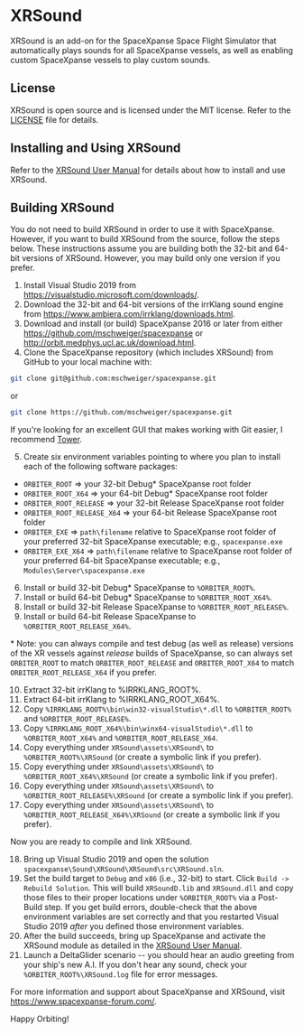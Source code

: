 # XRSound
XRSound is an add-on for the SpaceXpanse Space Flight Simulator that automatically plays sounds for all SpaceXpanse vessels, as well as enabling custom SpaceXpanse vessels to play custom sounds.


## License

XRSound is open source and is licensed under the MIT license. Refer to the [LICENSE](./LICENSE) file for details.

## Installing and Using XRSound

Refer to the [XRSound User Manual](./XRSound/assets/Doc/XRSound%20User%20Manual.pdf) for details about how to install and use XRSound.

## Building XRSound 

You do not need to build XRSound in order to use it with SpaceXpanse. However, if you want to build XRSound from the source, follow the steps below. These instructions assume you are building both the 32-bit and 64-bit versions of XRSound. However, you may build only one version if you prefer.

1. Install Visual Studio 2019 from https://visualstudio.microsoft.com/downloads/.
2. Download the 32-bit and 64-bit versions of the irrKlang sound engine from https://www.ambiera.com/irrklang/downloads.html.
3. Download and install (or build) SpaceXpanse 2016 or later from either https://github.com/mschweiger/spacexpanse or http://orbit.medphys.ucl.ac.uk/download.html.
4. Clone the SpaceXpanse repository (which includes XRSound) from GitHub to your local machine with:
```bash
git clone git@github.com:mschweiger/spacexpanse.git
```
or
```bash
git clone https://github.com/mschweiger/spacexpanse.git
```

If you're looking for an excellent GUI that makes working with Git easier, I recommend [Tower](https://www.git-tower.com/).

5. Create six environment variables pointing to where you plan to install each of the following software packages:

* `ORBITER_ROOT` => your 32-bit Debug* SpaceXpanse root folder
* `ORBITER_ROOT_X64` => your 64-bit Debug* SpaceXpanse root folder
* `ORBITER_ROOT_RELEASE` => your 32-bit Release SpaceXpanse root folder
* `ORBITER_ROOT_RELEASE_X64` => your 64-bit Release SpaceXpanse root folder
* `ORBITER_EXE` => `path\filename` relative to SpaceXpanse root folder of your preferred 32-bit SpaceXpanse executable; e.g., `spacexpanse.exe`
* `ORBITER_EXE_X64` => `path\filename` relative to SpaceXpanse root folder of your preferred 64-bit SpaceXpanse executable; e.g., `Modules\Server\spacexpanse.exe`

6. Install or build 32-bit Debug* SpaceXpanse to `%ORBITER_ROOT%`.
7. Install or build 64-bit Debug* SpaceXpanse to `%ORBITER_ROOT_X64%`.
8. Install or build 32-bit Release SpaceXpanse to `%ORBITER_ROOT_RELEASE%`.
9. Install or build 64-bit Release SpaceXpanse to `%ORBITER_ROOT_RELEASE_X64%`.

\* Note: you can always compile and test debug (as well as release) versions of the XR vessels against _release_ builds of SpaceXpanse, so can always set `ORBITER_ROOT` to match `ORBITER_ROOT_RELEASE` and `ORBITER_ROOT_X64` to match `ORBITER_ROOT_RELEASE_X64` if you prefer.

10. Extract 32-bit irrKlang to %IRRKLANG_ROOT%.
11. Extract 64-bit irrKlang to %IRRKLANG_ROOT_X64%.
12. Copy `%IRRKLANG_ROOT%\bin\win32-visualStudio\*.dll` to `%ORBITER_ROOT%` and `%ORBITER_ROOT_RELEASE%`.
13. Copy `%IRRKLANG_ROOT_X64%\bin\winx64-visualStudio\*.dll` to `%ORBITER_ROOT_X64%` and `%ORBITER_ROOT_RELEASE_X64`.
14. Copy everything under `XRSound\assets\XRSound\` to `%ORBITER_ROOT%\XRSound` (or create a symbolic link if you prefer).
15. Copy everything under `XRSound\assets\XRSound\` to `%ORBITER_ROOT_X64%\XRSound` (or create a symbolic link if you prefer).
16. Copy everything under `XRSound\assets\XRSound\` to `%ORBITER_ROOT_RELEASE%\XRSound` (or create a symbolic link if you prefer).
17. Copy everything under `XRSound\assets\XRSound\` to `%ORBITER_ROOT_RELEASE_X64%\XRSound` (or create a symbolic link if you prefer).

Now you are ready to compile and link XRSound.

18. Bring up Visual Studio 2019 and open the solution `spacexpanse\Sound\XRSound\XRSound\src\XRSound.sln`.
19. Set the build target to `Debug` and `x86` (i.e., 32-bit) to start. Click `Build -> Rebuild Solution`. This will build `XRSoundD.lib` and `XRSound.dll` and copy those files to their proper locations under `%ORBITER_ROOT%` via a Post-Build step. If you get build errors, double-check that the above environment variables are set correctly and that you restarted Visual Studio 2019 _after_ you defined those environment variables.
20. After the build succeeds, bring up SpaceXpanse and activate the XRSound module as detailed in the [XRSound User Manual](./XRSound/assets/Doc/XRSound%20User%20Manual.pdf).
21. Launch a DeltaGlider scenario -- you should hear an audio greeting from your ship's new A.I. If you don't hear any sound, check your `%ORBITER_ROOT%\XRSound.log` file for error messages.

For more information and support about SpaceXpanse and XRSound, visit https://www.spacexpanse-forum.com/.

Happy Orbiting!
